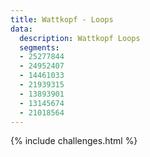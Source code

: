 ```yaml
---
title: Wattkopf - Loops
data:
  description: Wattkopf Loops
  segments: 
  - 25277844
  - 24952407
  - 14461033
  - 21939315
  - 13893901
  - 13145674
  - 21018564
---
```


{% include challenges.html %}
